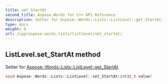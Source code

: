 ```yaml
---
title: set_StartAt
second_title: Aspose.Words for C++ API Reference
description: Setter for Aspose::Words::Lists::ListLevel::get_StartAt. 
type: docs
weight: 0
url: /cpp/aspose.words.lists/listlevel/set_startat/
---
```

## ListLevel.set_StartAt method


Setter for [Aspose::Words::Lists::ListLevel::get_StartAt](../get_startat/).

```cpp
void Aspose::Words::Lists::ListLevel::set_StartAt(int32_t value)
```

